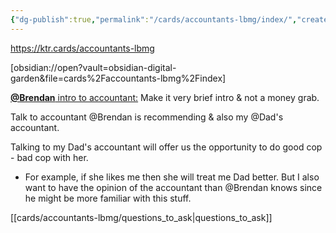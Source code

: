 ```yaml
---
{"dg-publish":true,"permalink":"/cards/accountants-lbmg/index/","created":"2024-10-08T11:27:20.993-07:00","updated":"2024-10-08T16:57:40.582-07:00"}
---
```


https://ktr.cards/accountants-lbmg

[obsidian://open?vault=obsidian-digital-garden&file=cards%2Faccountants-lbmg%2Findex]


<u>**@Brendan** intro to accountant:</u> 
Make it very brief intro & not a money grab. 

Talk to accountant @Brendan is recommending & also my @Dad's accountant. 

Talking to my Dad's accountant will offer us the opportunity to do good cop - bad cop with her. 
  - For example, if she likes me then she will treat me Dad better. But I also want to have the opinion of the accountant than @Brendan knows since he might be more familiar with this stuff.


 [[cards/accountants-lbmg/questions_to_ask\|questions_to_ask]]
 
 
 
 
